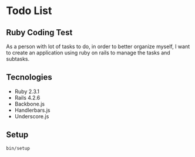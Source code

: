 # Todo List

## Ruby Coding Test

As a person with lot of tasks to do, in order to better organize myself, I want to create an application using ruby on rails to manage the tasks and subtasks.

## Tecnologies

* Ruby 2.3.1
* Rails 4.2.6
* Backbone.js
* Handlerbars.js
* Underscore.js

## Setup

    bin/setup
